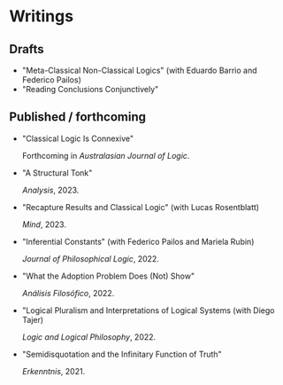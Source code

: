 # Writings

## Drafts
* "Meta-Classical Non-Classical Logics" (with Eduardo Barrio and Federico Pailos)
* "Reading Conclusions Conjunctively"
  
## Published / forthcoming
* "Classical Logic Is Connexive"

  Forthcoming in _Australasian Journal of Logic_.
  
* "A Structural Tonk"
  
  _Analysis_, 2023.
  
* "Recapture Results and Classical Logic" (with Lucas Rosentblatt)

  _Mind_, 2023.
  
* "Inferential Constants" (with Federico Pailos and Mariela Rubin)

  _Journal of Philosophical Logic_, 2022.
  
* "What the Adoption Problem Does (Not) Show"

  _Análisis Filosófico_, 2022.
  
* "Logical Pluralism and Interpretations of Logical Systems (with Diego Tajer)

  _Logic and Logical Philosophy_, 2022.
  
* "Semidisquotation and the Infinitary Function of Truth"

  _Erkenntnis_, 2021.
  



